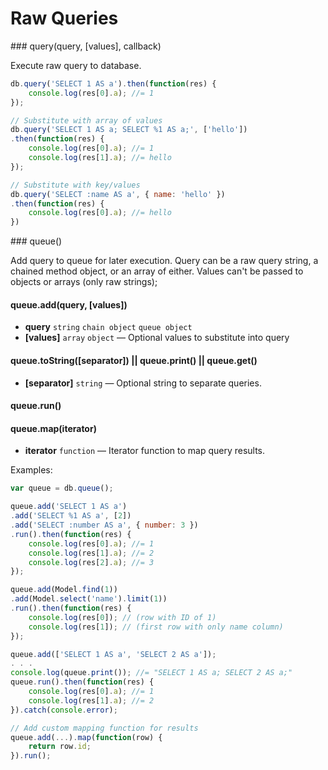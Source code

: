 # Raw Queries

<a name="query" />
### query(query, [values], callback)

Execute raw query to database.

```js
db.query('SELECT 1 AS a').then(function(res) {
    console.log(res[0].a); //= 1
});

// Substitute with array of values
db.query('SELECT 1 AS a; SELECT %1 AS a;', ['hello'])
.then(function(res) {
    console.log(res[0].a); //= 1
    console.log(res[1].a); //= hello
});

// Substitute with key/values
db.query('SELECT :name AS a', { name: 'hello' })
.then(function(res) {
    console.log(res[0].a); //= hello
})
```

<a name="queue" />
### queue()

Add query to queue for later execution. Query can be a raw query string, a chained method object, or an array of either. Values can't be passed to objects or arrays (only raw strings);

#### queue.add(query, [values])
* **query** `string` `chain object` `queue object` 
* **[values]** `array` `object` — Optional values to substitute into query

#### queue.toString([separator]) || queue.print() || queue.get()
* **[separator]** `string` — Optional string to separate queries.

#### queue.run()

#### queue.map(iterator)
* **iterator** `function` — Iterator function to map query results.

Examples:
```js
var queue = db.queue();

queue.add('SELECT 1 AS a')
.add('SELECT %1 AS a', [2])
.add('SELECT :number AS a', { number: 3 })
.run().then(function(res) {
    console.log(res[0].a); //= 1
    console.log(res[1].a); //= 2
    console.log(res[2].a); //= 3
});

queue.add(Model.find(1))
.add(Model.select('name').limit(1))
.run().then(function(res) {
    console.log(res[0]); // (row with ID of 1)
    console.log(res[1]); // (first row with only name column)
});

queue.add(['SELECT 1 AS a', 'SELECT 2 AS a']);
. . .
console.log(queue.print()); //= "SELECT 1 AS a; SELECT 2 AS a;"
queue.run().then(function(res) {
    console.log(res[0].a); //= 1
    console.log(res[1].a); //= 2
}).catch(console.error);

// Add custom mapping function for results
queue.add(...).map(function(row) {
    return row.id;
}).run();
```